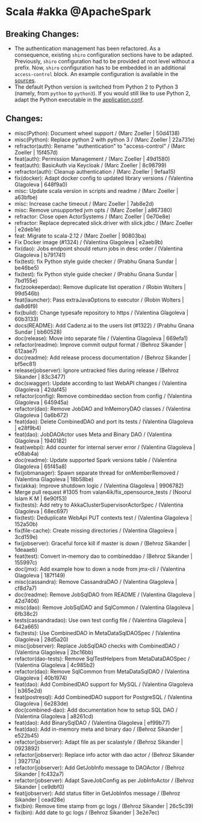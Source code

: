 # Scala #akka @ApacheSpark

## Breaking Changes:

- The authentication management has been refactored. As a consequence, existing `shiro` configuration sections have to
  be adapted. Previously, `shiro` configuration had to be provided at root level without a prefix. Now, `shiro`
  configuration has to be embedded in an additional `access-control` block. An example configuration is available in the
  [sources](../job-server/src/main/resources/application.conf#L322).
- The default Python version is switched from Python 2 to Python 3 (namely, from `python` to `python3`). If you would
  still like to use Python 2, adapt the Python executable in
  the [application.conf](../job-server/src/main/resources/application.conf#L210).

## Changes:

- misc(Python): Document wheel support / (Marc Zoeller | 50d4138)
- misc(Python): Replace python 2 with python 3 / (Marc Zoeller | 22a731e)
- refractor(auth): Rename "authentication" to "access-control" / (Marc Zoeller | 15f457d)
- feat(auth): Permission Management / (Marc Zoeller | 49d1580)
- feat(auth): BasicAuth via Keycloak / (Marc Zoeller | 8c98799)
- refractor(auth): Cleanup authentication / (Marc Zoeller | 9efaa15)
- fix(docker): Adapt docker config to updated library versions / (Valentina Glagoleva | 648f9a0)
- misc: Update scala version in scripts and readme / (Marc Zoeller | a63bfbe)
- misc: Increase cache timeout / (Marc Zoeller | 7ab8e2d)
- misc: Remove unsupported jvm opts / (Marc Zoeller | a867380)
- refractor: Close open ActorSystems / (Marc Zoeller | 0e70e8e)
- refractor: Replace deprecated slick.driver with slick.jdbc / (Marc Zoeller | e2deb1e)
- feat: Migrate to scala-2.12 / (Marc Zoeller | 90803ba)
- Fix Docker image (#1324) / (Valentina Glagoleva | e2aeb9b)
- fix(dao): Jobs endpoint should return jobs in desc order / (Valentina Glagoleva | b791741)
- fix(test): fix Python style guide checker / (Prabhu Gnana Sundar | be46be5)
- fix(test): fix Python style guide checker / (Prabhu Gnana Sundar | 7bd155e)
- fix(zookeeperdao): Remove duplicate list operation / (Robin Wolters | 99d546b)
- feat(launcher): Pass extraJavaOptions to executor / (Robin Wolters | da8d6f9)
- fix(build): Change typesafe repository to https / (Valentina Glagoleva | 60b3133)
- docs(README): Add Cadenz.ai to the users list (#1322) / (Prabhu Gnana Sundar | bb60528)
- doc(release): Move into separate file / (Valentina Glagoleva | 669efa1)
- refactor(readme): Improve commit output format / (Behroz Sikander | 612aae7)
- doc(readme): Add release process documentation / (Behroz Sikander | bf5ec81)
- release(jobserver): Ignore untracked files during release / (Behroz Sikander | 83c3477)
- doc(swagger): Update according to last WebAPI changes / (Valentina Glagoleva | 42daf45)
- refactor(config): Remove combineddao section from config / (Valentina Glagoleva | 645945a)
- refactor(dao): Remove JobDAO and InMemoryDAO classes / (Valentina Glagoleva | 0a6b672)
- feat(dao): Delete CombinedDAO and port its tests / (Valentina Glagoleva | e28f9b4)
- feat(dao): JobDAOActor uses Meta and Binary DAO / (Valentina Glagoleva | 1940182)
- feat(webpi): Add counter for internal server error / (Valentina Glagoleva | e08ab4a)
- doc(readme): Update supported Spark versions table / (Valentina Glagoleva | 65f45a8)
- fix(jobmanager): Spawn separate thread for onMemberRemoved / (Valentina Glagoleva | 18b58be)
- fix(akka): Improve shutdown logic / (Valentina Glagoleva | 9906782)
- Merge pull request #1305 from valan4ik/fix_opensource_tests / (Noorul Islam K M | 6e90f53)
- fix(tests): Add retry to AkkaClusterSupervisorActorSpec / (Valentina Glagoleva | 68ec697)
- fix(test): Deduplicate WebApi PUT contexts test / (Valentina Glagoleva | 152a50b)
- fix(file-cache): Create missing directories / (Valentina Glagoleva | 3cd159e)
- fix(jobserver): Graceful force kill if master is down / (Behroz Sikander | 1deaaeb)
- feat(test): Convert in-memory dao to combineddao / (Behroz Sikander | 155997c)
- doc(jmx): Add example how to down a node from jmx-cli / (Valentina Glagoleva | 187f149)
- misc(cassandra): Remove CassandraDAO / (Valentina Glagoleva | cf8d7a7)
- doc(readme): Remove JobSqlDAO from README / (Valentina Glagoleva | 42d7406)
- misc(dao): Remove JobSqlDAO and SqlCommon / (Valentina Glagoleva | 6fb38c2)
- tests(cassandradao): Use own test config file / (Valentina Glagoleva | 642a665)
- fix(tests): Use CombinedDAO in MetaDataSqlDAOSpec / (Valentina Glagoleva | 28d5a20)
- misc(jobserver): Replace JobSqlDAO checks with CombinedDAO / (Valentina Glagoleva | 2bc16bb)
- refactor(dao-tests): Remove SqlTestHelpers from MetaDataDAOSpec / (Valentina Glagoleva | 4c985b2)
- refactor(dao): Remove SqlCommon from MetaDataSqlDAO / (Valentina Glagoleva | 40b1974)
- feat(dao): Add CombinedDAO support for MySQL / (Valentina Glagoleva | b365e2d)
- feat(postresql): Add CombinedDAO support for PostgreSQL / (Valentina Glagoleva | 6e283de)
- doc(combined-dao): Add documentation how to setup SQL DAO / (Valentina Glagoleva | a8261cd)
- feat(dao): Add BinarySqlDAO / (Valentina Glagoleva | ef99b77)
- feat(dao): Add in-memory meta and binary dao / (Behroz Sikander | e522b45)
- refactor(jobserver): Adapt file as per scalastyle / (Behroz Sikander | 0923892)
- refactor(jobserver): Replace info actor with dao actor / (Behroz Sikander | 392717a)
- refactor(jobserver): Add GetJobInfo message to DAOActor / (Behroz Sikander | fc432a7)
- refactor(jobserver): Adapt SaveJobConfig as per JobInfoActor / (Behroz Sikander | ce9dbf0)
- feat(jobserver): Add status filter in GetJobInfos message / (Behroz Sikander | cead28e)
- fix(bin): Remove time stamp from gc logs / (Behroz Sikander | 26c5c39)
- fix(bin): Add date to gc logs / (Behroz Sikander | 3e2e7ec)
